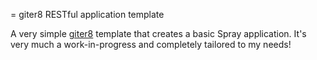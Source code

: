 = giter8 RESTful application template

A very simple [giter8](https://github.com/n8han/giter8]) template that creates a basic Spray application.
It's very much a work-in-progress and completely tailored to my needs!
